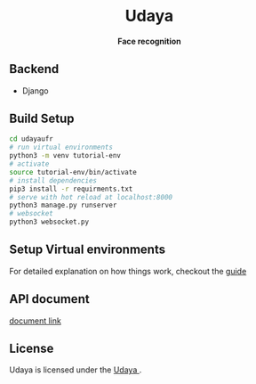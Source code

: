 <h1 align="center">
  <br>
  <br>
  Udaya
  <br>
</h1>

<h4 align="center">Face recognition 

## Backend
   - Django

## Build Setup

``` bash
cd udayaufr
# run virtual environments
python3 -m venv tutorial-env
# activate
source tutorial-env/bin/activate
# install dependencies
pip3 install -r requirments.txt
# serve with hot reload at localhost:8000
python3 manage.py runserver
# websocket
python3 websocket.py


```

## Setup Virtual environments
For detailed explanation on how things work, checkout the [guide](https://docs.python.org/3/library/venv.html)


## API document
  [document link](https://docs.google.com/document/d/1GtruxdlctatxAgrFVuV1kcDvnR5riRDii_eCo7dPkMc/edit?usp=sharing)
  
 ## License
Udaya is licensed under the [ Udaya ](LICENSE).
